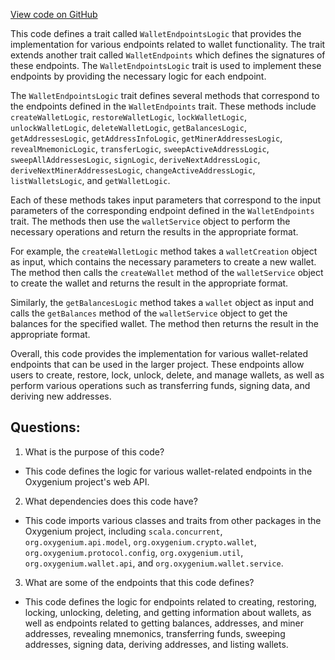 [View code on GitHub](https://github.com/oxygenium/oxygenium/wallet/src/main/scala/org/oxygenium/wallet/web/WalletEndpointsLogic.scala)

This code defines a trait called `WalletEndpointsLogic` that provides the implementation for various endpoints related to wallet functionality. The trait extends another trait called `WalletEndpoints` which defines the signatures of these endpoints. The `WalletEndpointsLogic` trait is used to implement these endpoints by providing the necessary logic for each endpoint.

The `WalletEndpointsLogic` trait defines several methods that correspond to the endpoints defined in the `WalletEndpoints` trait. These methods include `createWalletLogic`, `restoreWalletLogic`, `lockWalletLogic`, `unlockWalletLogic`, `deleteWalletLogic`, `getBalancesLogic`, `getAddressesLogic`, `getAddressInfoLogic`, `getMinerAddressesLogic`, `revealMnemonicLogic`, `transferLogic`, `sweepActiveAddressLogic`, `sweepAllAddressesLogic`, `signLogic`, `deriveNextAddressLogic`, `deriveNextMinerAddressesLogic`, `changeActiveAddressLogic`, `listWalletsLogic`, and `getWalletLogic`.

Each of these methods takes input parameters that correspond to the input parameters of the corresponding endpoint defined in the `WalletEndpoints` trait. The methods then use the `walletService` object to perform the necessary operations and return the results in the appropriate format.

For example, the `createWalletLogic` method takes a `walletCreation` object as input, which contains the necessary parameters to create a new wallet. The method then calls the `createWallet` method of the `walletService` object to create the wallet and returns the result in the appropriate format.

Similarly, the `getBalancesLogic` method takes a `wallet` object as input and calls the `getBalances` method of the `walletService` object to get the balances for the specified wallet. The method then returns the result in the appropriate format.

Overall, this code provides the implementation for various wallet-related endpoints that can be used in the larger project. These endpoints allow users to create, restore, lock, unlock, delete, and manage wallets, as well as perform various operations such as transferring funds, signing data, and deriving new addresses.
## Questions: 
 1. What is the purpose of this code?
- This code defines the logic for various wallet-related endpoints in the Oxygenium project's web API.

2. What dependencies does this code have?
- This code imports various classes and traits from other packages in the Oxygenium project, including `scala.concurrent`, `org.oxygenium.api.model`, `org.oxygenium.crypto.wallet`, `org.oxygenium.protocol.config`, `org.oxygenium.util`, `org.oxygenium.wallet.api`, and `org.oxygenium.wallet.service`.

3. What are some of the endpoints that this code defines?
- This code defines the logic for endpoints related to creating, restoring, locking, unlocking, deleting, and getting information about wallets, as well as endpoints related to getting balances, addresses, and miner addresses, revealing mnemonics, transferring funds, sweeping addresses, signing data, deriving addresses, and listing wallets.